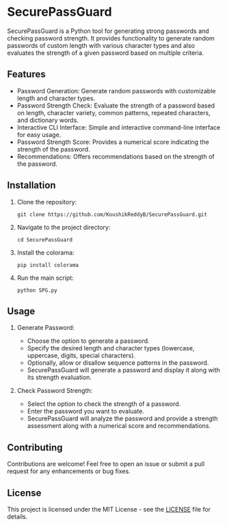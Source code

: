# SecurePassGuard

SecurePassGuard is a Python tool for generating strong passwords and checking password strength. It provides functionality to generate random passwords of custom length with various character types and also evaluates the strength of a given password based on multiple criteria.

## Features

- Password Generation: Generate random passwords with customizable length and character types.
- Password Strength Check: Evaluate the strength of a password based on length, character variety, common patterns, repeated characters, and dictionary words.
- Interactive CLI Interface: Simple and interactive command-line interface for easy usage.
- Password Strength Score: Provides a numerical score indicating the strength of the password.
- Recommendations: Offers recommendations based on the strength of the password.

## Installation

1. Clone the repository:

   ```
   git clone https://github.com/KoushikReddyB/SecurePassGuard.git
   ```

2. Navigate to the project directory:

   ```
   cd SecurePassGuard
   ```

3. Install the colorama:

   ```
   pip install colorama
   ```

4. Run the main script:

   ```
   python SPG.py
   ```

## Usage

1. Generate Password:

   - Choose the option to generate a password.
   - Specify the desired length and character types (lowercase, uppercase, digits, special characters).
   - Optionally, allow or disallow sequence patterns in the password.
   - SecurePassGuard will generate a password and display it along with its strength evaluation.

2. Check Password Strength:

   - Select the option to check the strength of a password.
   - Enter the password you want to evaluate.
   - SecurePassGuard will analyze the password and provide a strength assessment along with a numerical score and recommendations.

## Contributing

Contributions are welcome! Feel free to open an issue or submit a pull request for any enhancements or bug fixes.

## License

This project is licensed under the MIT License - see the [LICENSE](#license) file for details.

